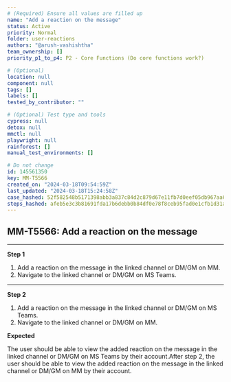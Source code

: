 ```yaml
---
# (Required) Ensure all values are filled up
name: "Add a reaction on the message"
status: Active
priority: Normal
folder: user-reactions
authors: "@arush-vashishtha"
team_ownership: []
priority_p1_to_p4: P2 - Core Functions (Do core functions work?)

# (Optional)
location: null
component: null
tags: []
labels: []
tested_by_contributor: ""

# (Optional) Test type and tools
cypress: null
detox: null
mmctl: null
playwright: null
rainforest: []
manual_test_environments: []

# Do not change
id: 145561350
key: MM-T5566
created_on: "2024-03-18T09:54:59Z"
last_updated: "2024-03-18T15:24:58Z"
case_hashed: 52f582548b5171398abb3a837c84d2c879d67e11fb7d0eef05db967aa669f2cf7d7a71befe6f65d911df5dee9fd42be8
steps_hashed: afeb5e3c3b81691fda17b6debb0b84df0e78f8ceb95fad0e1cfb1d31a439b562380a8e645e0a5dbfb9588a7236e5e0c8
---
```


<!-- (Auto-generated) Based on frontmatter's "key" and "name" -->

## MM-T5566: Add a reaction on the message

---

**Step 1**

1. Add a reaction on the message in the linked channel or DM/GM on MM.
2. Navigate to the linked channel or DM/GM on MS Teams.

---

**Step 2**

1. Add a reaction on the message in the linked channel or DM/GM on MS Teams.
2. Navigate to the linked channel or DM/GM on MM.

**Expected**

The user should be able to view the added reaction on the message in the linked channel or DM/GM on MS Teams by their account.After step 2, the user should be able to view the added reaction on the message in the linked channel or DM/GM on MM by their account.
